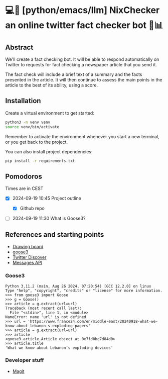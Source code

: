 # 💻👾 [python/emacs/llm] NixChecker an online twitter fact checker bot 🧠📊

## Abstract

We'll create a fact checking bot.  It will be able to respond
automatically on Twitter to requests for fact checking a newspaper
article that you send it.

The fact check will include a brief text of a summary and the facts
presented in the article.  It will then continue to assess the main
points in the article to the best of its ability, using a score.

## Installation

Create a virtual environment to get started:

```bash
python3 -m venv venv
source venv/bin/activate
```

Remember to activate the environment whenever you start a new
terminal, or you get back to the project.

You can also install project dependencies:

```bash
pip install -r requirements.txt
```

## Pomodoros

Times are in CEST

- [x] 2024-09-19 10:45 Project outline
  - [x] Github repo
- [ ] 2024-09-19 11:30 What is Goose3?


## References and starting points

- [Drawing board](https://excalidraw.com/#room=82b362639e1ad71b39d4,I9XVsgPU74nyorqfhR9cCA)
- [goose3](https://github.com/goose3/goose3)
- [Twitter Discover](https://danielnouri.org/notes/2020/06/14/search-your-favorited-tweets-and-articles-with-twitter-discover/)
- [Messages API](https://huggingface.co/docs/text-generation-inference/en/messages_api)

### Goose3

```pycon
Python 3.11.2 (main, Aug 26 2024, 07:20:54) [GCC 12.2.0] on linux
Type "help", "copyright", "credits" or "license" for more information.
>>> from goose3 import Goose
>>> g = Goose()
>>> article = g.extract(url=url)
Traceback (most recent call last):
  File "<stdin>", line 1, in <module>
NameError: name 'url' is not defined
>>> url = 'https://www.france24.com/en/middle-east/20240918-what-we-know-about-lebanon-s-exploding-pagers'
>>> article = g.extract(url=url)
>>> article
<goose3.article.Article object at 0x7fd0bc7d84d0>
>>> article.title
'What we know about Lebanon’s exploding devices'
```

### Developer stuff

- [Magit](https://magit.vc/)
